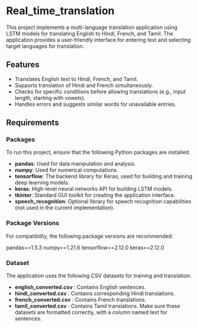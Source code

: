 # Real_time_translation

This project implements a multi-language translation application using LSTM models for translating English to Hindi, French, and Tamil. The application provides a user-friendly interface for entering text and selecting target languages for translation.

## Features

- Translates English text to Hindi, French, and Tamil.
- Supports translation of Hindi and French simultaneously.
- Checks for specific conditions before allowing translations (e.g., input length, starting with vowels).
- Handles errors and suggests similar words for unavailable entries.

## Requirements

### Packages

To run this project, ensure that the following Python packages are installed:

- **pandas**: Used for data manipulation and analysis.
- **numpy**: Used for numerical computations.
- **tensorflow**: The backend library for Keras; used for building and training deep learning models.
- **keras**: High-level neural networks API for building LSTM models.
- **tkinter**: Standard GUI toolkit for creating the application interface.
- **speech_recognition**: Optional library for speech recognition capabilities (not used in the current implementation).

### Package Versions

For compatibility, the following package versions are recommended:

pandas==1.5.3
numpy==1.21.6
tensorflow==2.12.0
keras==2.12.0 

### Dataset
The application uses the following CSV datasets for training and translation:

- **english_converted.csv** : Contains English sentences.
- **hindi_converted.csv** : Contains corresponding Hindi translations.
- **french_converted.csv** : Contains French translations.
- **tamil_converted.csv** : Contains Tamil translations.
Make sure these datasets are formatted correctly, with a column named text for sentences.
